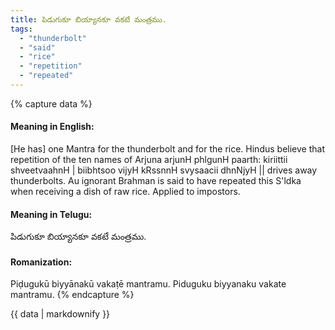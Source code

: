 ```yaml
---
title: పిడుగుకూ బియ్యానకూ వకటే మంత్రము.
tags:
  - "thunderbolt"
  - "said"
  - "rice"
  - "repetition"
  - "repeated"
---
```


{% capture data %}
#### Meaning in English:
[He has] one Mantra for the thunderbolt and for the rice.
Hindus believe that repetition of the ten names of Arjuna
arjunH phlgunH paarth: kiriittii shveetvaahnH |
biibhtsoo vijyH kRssnnH svysaacii dhnNjyH ||
drives away thunderbolts. Au ignorant Brahman is said to have repeated this S'ldka when receiving a dish of raw rice.
Applied to impostors.

#### Meaning in Telugu:
పిడుగుకూ బియ్యానకూ వకటే మంత్రము.

#### Romanization:
Piḍugukū biyyānakū vakaṭē mantramu.
Piduguku biyyanaku vakate mantramu.
{% endcapture %}

{{ data | markdownify }}


